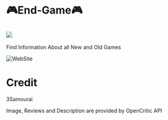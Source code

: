# 🎮End-Game🎮
## ![](https://img.shields.io/github/last-commit/3Samourai/End-Game)
Find Information About all New and Old Games

![WebSite](https://3samourai.github.io/End-Game/)

# Credit
3Samourai

Image, Reviews and Description are provided by OpenCritic API
